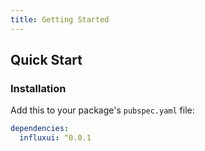 ```yaml
---
title: Getting Started
---
```


## Quick Start

### Installation

Add this to your package's `pubspec.yaml` file:

```yaml
dependencies:
  influxui: ^0.0.1
```
